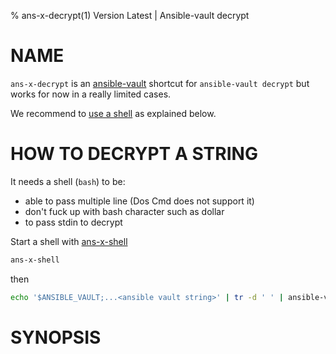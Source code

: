 % ans-x-decrypt(1) Version Latest | Ansible-vault decrypt
# NAME

`ans-x-decrypt` is an [ansible-vault](../bin-generated/ansible-vault.md) shortcut for `ansible-vault decrypt`
but works for now in a really limited cases.

We recommend to [use a shell](#how-to-decrypt-a-string) as explained below.

# HOW TO DECRYPT A STRING

It needs a shell (`bash`) to be:
* able to pass multiple line (Dos Cmd does not support it)
* don't fuck up with bash character such as dollar
* to pass stdin to decrypt


Start a shell with [ans-x-shell](../bin-generated/ans-x-shell.md)
```bash
ans-x-shell
```

then

```bash
echo '$ANSIBLE_VAULT;...<ansible vault string>' | tr -d ' ' | ansible-vault decrypt && echo
```

# SYNOPSIS

```bash${SYNOPSIS}
```

